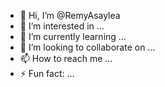 - 👋 Hi, I’m @RemyAsaylea
- 👀 I’m interested in ...
- 🌱 I’m currently learning ...
- 💞️ I’m looking to collaborate on ...
- 📫 How to reach me ...
- ⚡ Fun fact: ...

<!---
RemyAsaylea/RemyAsaylea is a ✨ special ✨ repository because its `README.md` (this file) appears on your GitHub profile.
You can click the Preview link to take a look at your changes.
--->
